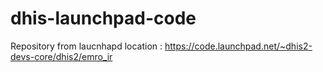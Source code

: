 # dhis-launchpad-code

Repository from laucnhapd location : https://code.launchpad.net/~dhis2-devs-core/dhis2/emro_ir
